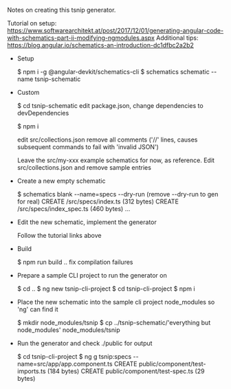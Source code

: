 
Notes on creating this tsnip generator.

Tutorial on setup: https://www.softwarearchitekt.at/post/2017/12/01/generating-angular-code-with-schematics-part-ii-modifying-ngmodules.aspx
Additional tips: https://blog.angular.io/schematics-an-introduction-dc1dfbc2a2b2

* Setup

    $ npm i -g @angular-devkit/schematics-cli
    $ schematics schematic --name tsnip-schematic

* Custom

    $ cd tsnip-schematic
    edit package.json, change dependencies to devDependencies

    $ npm i

    edit src/collections.json remove all comments ('//' lines, causes subsequent commands to fail with 'invalid JSON')

    Leave the src/my-xxx example schematics for now, as reference.
    Edit src/collections.json and remove sample entries

* Create a new empty schematic

    $ schematics blank --name=specs --dry-run   (remove --dry-run to gen for real)
    CREATE /src/specs/index.ts (312 bytes)
    CREATE /src/specs/index_spec.ts (460 bytes)
    ...

* Edit the new schematic, implement the generator

    Follow the tutorial links above

* Build

    $ npm run build
    .. fix compilation failures
    
* Prepare a sample CLI project to run the generator on

    $ cd ..
    $ ng new tsnip-cli-project
    $ cd tsnip-cli-project
    $ npm i

* Place the new schematic into the sample cli project node_modules so 'ng' can find it

    $ mkdir node_modules/tsnip
    $ cp ../tsnip-schematic/'everything but node_modules' node_modules/tsnip

* Run the generator and check ./public for output

    $ cd tsnip-cli-project
    $ ng g tsnip:specs --name=src/app/app.component.ts
    CREATE public/component/test-imports.ts (184 bytes)
    CREATE public/component/test-spec.ts (29 bytes)



